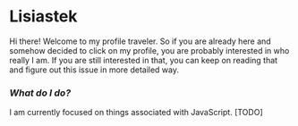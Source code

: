 # Lisiastek

Hi there! Welcome to my profile traveler. So if you are already here and somehow decided to click on my profile, you are probably interested in who really I am.
If you are still interested in that, you can keep on reading that and figure out this issue in more detailed way.



### _What do I do?_

I am currently focused on things associated with JavaScript.
[TODO]

